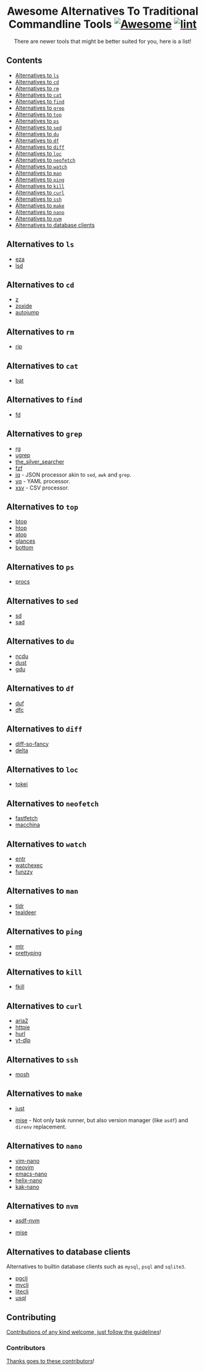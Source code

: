 <div align="center">

<!-- title -->
<!--lint ignore no-dead-urls-->

# Awesome Alternatives To Traditional Commandline Tools [![Awesome](https://awesome.re/badge.svg)](https://awesome.re) [![lint](https://github.com/dcai/awesome-commandline-alternatives/actions/workflows/lint.yaml/badge.svg)](https://github.com/dcai/awesome-commandline-alternatives/actions/workflows/lint.yaml)

<!-- subtitle -->

There are newer tools that might be better suited for you, here is a list!

</div>

## Contents

- [Alternatives to `ls`](#alternatives-to-ls)
- [Alternatives to `cd`](#alternatives-to-cd)
- [Alternatives to `rm`](#alternatives-to-rm)
- [Alternatives to `cat`](#alternatives-to-cat)
- [Alternatives to `find`](#alternatives-to-find)
- [Alternatives to `grep`](#alternatives-to-grep)
- [Alternatives to `top`](#alternatives-to-top)
- [Alternatives to `ps`](#alternatives-to-ps)
- [Alternatives to `sed`](#alternatives-to-sed)
- [Alternatives to `du`](#alternatives-to-du)
- [Alternatives to `df`](#alternatives-to-df)
- [Alternatives to `diff`](#alternatives-to-diff)
- [Alternatives to `loc`](#alternatives-to-loc)
- [Alternatives to `neofetch`](#alternatives-to-neofetch)
- [Alternatives to `watch`](#alternatives-to-watch)
- [Alternatives to `man`](#alternatives-to-man)
- [Alternatives to `ping`](#alternatives-to-ping)
- [Alternatives to `kill`](#alternatives-to-kill)
- [Alternatives to `curl`](#alternatives-to-curl)
- [Alternatives to `ssh`](#alternatives-to-ssh)
- [Alternatives to `make`](#alternatives-to-make)
- [Alternatives to `nano`](#alternatives-to-nano)
- [Alternatives to `nvm`](#alternatives-to-nvm)
- [Alternatives to database clients](#alternatives-to-database-clients)

## Alternatives to `ls`

- [eza](https://github.com/eza-community/eza)
- [lsd](https://github.com/Peltoche/lsd)

## Alternatives to `cd`

- [z](https://github.com/rupa/z)
- [zoxide](https://github.com/ajeetdsouza/zoxide)
- [autojump](https://github.com/wting/autojump)

## Alternatives to `rm`

- [rip](https://github.com/nivekuil/rip)

## Alternatives to `cat`

- [bat](https://github.com/sharkdp/bat)

## Alternatives to `find`

- [fd](https://github.com/sharkdp/fd)

## Alternatives to `grep`

- [rg](https://github.com/BurntSushi/ripgrep)
- [ugrep](https://github.com/Genivia/ugrep)
- [the_silver_searcher](https://github.com/ggreer/the_silver_searcher)
- [fzf](https://github.com/junegunn/fzf)
- [jq](https://github.com/stedolan/jq) - JSON processor akin to `sed`, `awk` and `grep`.
- [yq](https://github.com/mikefarah/yq) - YAML processor.
- [xsv](https://github.com/BurntSushi/xsv) - CSV processor.

## Alternatives to `top`

- [btop](https://github.com/aristocratos/btop)
- [htop](https://github.com/htop-dev/htop)
- [atop](https://github.com/Atoptool/atop)
- [glances](https://github.com/nicolargo/glances)
- [bottom](https://github.com/ClementTsang/bottom)

## Alternatives to `ps`

- [procs](https://github.com/dalance/procs)

## Alternatives to `sed`

- [sd](https://github.com/chmln/sd)
- [sad](https://github.com/ms-jpq/sad)

## Alternatives to `du`

- [ncdu](https://dev.yorhel.nl/ncdu)
- [dust](https://github.com/bootandy/dust)
- [gdu](https://github.com/dundee/gdu)

## Alternatives to `df`

- [duf](https://github.com/muesli/duf)
- [dfc](https://github.com/Rolinh/dfc)

## Alternatives to `diff`

- [diff-so-fancy](https://github.com/so-fancy/diff-so-fancy)
- [delta](https://github.com/dandavison/delta)

## Alternatives to `loc`

- [tokei](https://github.com/XAMPPRocky/tokei)

## Alternatives to `neofetch`

- [fastfetch](https://github.com/fastfetch-cli/fastfetch)
- [macchina](https://github.com/Macchina-CLI/macchina)

## Alternatives to `watch`

- [entr](https://github.com/eradman/entr)
- [watchexec](https://github.com/watchexec/watchexec)
- [funzzy](https://github.com/cristianoliveira/funzzy)

## Alternatives to `man`

- [tldr](https://github.com/tldr-pages/tldr)
- [tealdeer](https://github.com/dbrgn/tealdeer)

## Alternatives to `ping`

- [mtr](https://github.com/traviscross/mtr)
- [prettyping](https://github.com/denilsonsa/prettyping)

## Alternatives to `kill`

- [fkill](https://github.com/sindresorhus/fkill-cli)

## Alternatives to `curl`

- [aria2](https://github.com/aria2/aria2)
- [httpie](https://github.com/httpie/cli)
- [hurl](https://github.com/Orange-OpenSource/hurl)
- [yt-dlp](https://github.com/yt-dlp/yt-dlp)

## Alternatives to `ssh`

- [mosh](https://github.com/mobile-shell/mosh)

## Alternatives to `make`

- [just](https://github.com/casey/just)
<!--lint disable double-link-->
- [mise](https://github.com/jdx/mise) - Not only task runner, but also version manager (like `asdf`) and `direnv` replacement.

## Alternatives to `nano`

- [vim-nano](https://github.com/vim/vim)
- [neovim](https://github.com/neovim/neovim)
- [emacs-nano](https://github.com/emacs-mirror/emacs)
- [helix-nano](https://github.com/helix-editor/helix)
- [kak-nano](https://github.com/mawww/kakoune)

## Alternatives to `nvm`

- [asdf-nvm](https://github.com/asdf-vm/asdf)
<!--lint disable double-link-->
- [mise](https://github.com/jdx/mise)

## Alternatives to database clients

Alternatives to builtin database clients such as `mysql`, `psql` and `sqlite3`.

- [pgcli](https://github.com/dbcli/pgcli)
- [mycli](https://github.com/dbcli/mycli)
- [litecli](https://github.com/dbcli/litecli)
- [usql](https://github.com/xo/usql)

## Contributing

[Contributions of any kind welcome, just follow the guidelines](contributing.md)!

### Contributors

[Thanks goes to these contributors](https://github.com/dcai/awesome-commandline-alternatives/graphs/contributors)!
